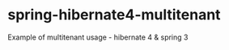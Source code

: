 spring-hibernate4-multitenant
=============================

Example of multitenant usage - hibernate 4 &amp; spring 3
